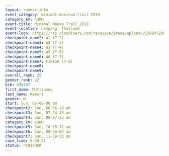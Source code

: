 ```yaml
---
layout: runner-info 
event_category: minimal-meniewa-trail-2019 
category_km: 43KM
event-title: Minimal Maewa Trail 2019 
event-location: Lampang, Thailand 
event-logo: https://res.cloudinary.com/raceyaya/image/upload/v1569072805/logo/minimal-trail_ktnvsp.jpg 
checkpoint-name2: W1 (T-2) 
checkpoint-name3: W2 (T-3) 
checkpoint-name4: W3 (T-4) 
checkpoint-name5: W5 (T-6) 
checkpoint-name6: W6 (T-7) 
checkpoint-name7: FINISH (T-8) 
checkpoint-name8: 
checkpoint-name9: 
overall_rank: 25
gender_rank: 22
bib: 430207
first_name: Wuttipong
last_name: Kamsri
gender: M
start: Sun, 06-00-00 am
checkpoint2: Sun, 06-56-18 am
checkpoint3: Sun, 07-24-45 am
checkpoint4: Sun, 08-07-33 am
category_km: 43KM
checkpoint5: Sun, 10-15-32 am
checkpoint6: Sun, 08-55-04 am
checkpoint7: Sun, 11-59-51 am
race_time: 5-59-51
status: FINISHER
---
```

